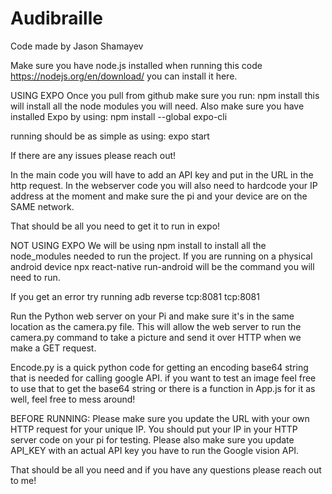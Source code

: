 # Audibraille

Code made by Jason Shamayev

Make sure you have node.js installed when running this code https://nodejs.org/en/download/ you can install it here.

USING EXPO
Once you pull from github make sure you run:
npm install
this will install all the node modules you will need.
Also make sure you have installed Expo by using:
npm install --global expo-cli

running should be as simple as using:
expo start

If there are any issues please reach out!

In the main code you will have to add an API key and put in the URL in the http request.
In the webserver code you will also need to hardcode your IP address at the moment and make sure the pi and your device are on the SAME network.

That should be all you need to get it to run in expo!

NOT USING EXPO
We will be using npm install to install all the node_modules needed to run the project. If you are running on a physical android device npx react-native run-android will be the command you will need to run.

If you get an error try running adb reverse tcp:8081 tcp:8081

Run the Python web server on your Pi and make sure it's in the same location as the camera.py file. This will allow the web server to run the camera.py command to take a picture and send it over HTTP when we make a GET request.

Encode.py is a quick python code for getting an encoding base64 string that is needed for calling google API. if you want to test an image feel free to use that to get the base64 string or there is a function in App.js for it as well, feel free to mess around!

BEFORE RUNNING: Please make sure you update the URL with your own HTTP request for your unique IP. You should put your IP in your HTTP server code on your pi for testing. Please also make sure you update API_KEY with an actual API key you have to run the Google vision API.

That should be all you need and if you have any questions please reach out to me!
